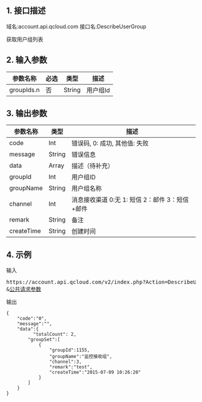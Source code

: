 ## 1. 接口描述
域名:account.api.qcloud.com
接口名:DescribeUserGroup

获取用户组列表

## 2. 输入参数
| 参数名称 | 必选  | 类型 | 描述 |
|---------|---------|---------|---------|
| groupIds.n  | 否 | String |用户组Id |


## 3. 输出参数
| 参数名称 | 类型 | 描述 |
|---------|---------|---------|
| code | Int | 错误码, 0: 成功, 其他值: 失败|
| message | String | 错误信息|
| data | Array | 描述（待补充） |
|groupId | Int | 用户组ID| 
| groupName | String | 用户组名称| 
|channel | Int |消息接收渠道 0:无 1: 短信 2：邮件 3：短信+邮件| 
| remark | String  |备注| 
| createTime | String | 创建时间| 


## 4. 示例
输入
<pre>
https://account.api.qcloud.com/v2/index.php?Action=DescribeUserGroup
&<a href="http://tcecqpoc.fsphere.cn/doc/api/229/6976">公共请求参数</a>
</pre>
输出
```
{
    "code":"0",
    "message":"",
    "data":{
		  "totalCount": 2,
        "groupSet":[
            {
                "groupId":1155,
                "groupName":"监控接收组",
                "channel":3,
                "remark":"test",
                "createTime":"2015-07-09 10:26:20"
            }
        ]
    }
}
```

